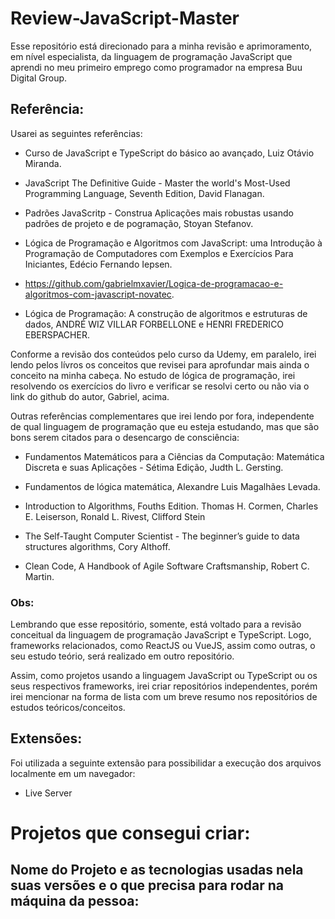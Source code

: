 # Review-JavaScript-Master
Esse repositório está direcionado para a minha revisão e aprimoramento, em nível especialista, da linguagem de programação JavaScript que aprendi no meu primeiro emprego como programador na empresa Buu Digital Group.

## Referência:

Usarei as seguintes referências:

- Curso de JavaScript e TypeScript do básico ao avançado, Luiz Otávio Miranda.

- JavaScript The Definitive Guide - Master the world's Most-Used Programming Language, Seventh Edition, David Flanagan.

- Padrões JavaScritp - Construa Aplicações mais robustas usando padrões de projeto e de pogramação, Stoyan Stefanov.

- Lógica de Programação e Algoritmos com JavaScript: uma Introdução à Programação de Computadores com Exemplos e Exercícios Para Iniciantes, Edécio Fernando Iepsen.

- https://github.com/gabrielmxavier/Logica-de-programacao-e-algoritmos-com-javascript-novatec.

- Lógica de Programação: A construção de algoritmos e estruturas de dados, ANDRÉ WIZ VILLAR FORBELLONE e HENRI FREDERICO EBERSPACHER.

Conforme a revisão dos conteúdos pelo curso da Udemy, em paralelo, irei lendo pelos lívros os conceitos que revisei para aprofundar mais ainda o conceito na minha cabeça. No estudo de lógica de programação, irei resolvendo os exercícios do livro e verificar se resolvi certo ou não via o link do github do autor, Gabriel, acima.

Outras referências complementares que irei lendo por fora, independente de qual linguagem de programação que eu esteja estudando, mas que são bons serem citados para o desencargo de consciência:

- Fundamentos Matemáticos para a Ciências da Computação: Matemática Discreta e suas Aplicações - Sétima Edição, Judth L. Gersting.

- Fundamentos de lógica matemática, Alexandre Luis Magalhães Levada.

- Introduction to Algorithms, Fouths Edition. Thomas H. Cormen, Charles E. Leiserson, Ronald L. Rivest, Clifford Stein

- The Self-Taught Computer Scientist - The beginner’s guide to
data structures algorithms, Cory Althoff.

- Clean Code, A Handbook of Agile Software Craftsmanship, Robert C. Martin.

### Obs:
Lembrando que esse repositório, somente, está voltado para a revisão conceitual da linguagem de programação JavaScript e TypeScript. Logo, frameworks relacionados, como ReactJS ou VueJS, assim como outras, o seu estudo teório, será realizado em outro repositório.

Assim, como projetos usando a linguagem JavaScript ou TypeScript ou os seus respectivos frameworks, irei criar repositórios independentes, porém irei mencionar na forma de lista com um breve resumo nos repositórios de estudos teóricos/conceitos.

## Extensões:

Foi utilizada a seguinte extensão para possibilidar a execução dos arquivos localmente em um navegador:

- Live Server

# Projetos que consegui criar:

## Nome do Projeto e as tecnologias usadas nela suas versões e o que precisa para rodar na máquina da pessoa: